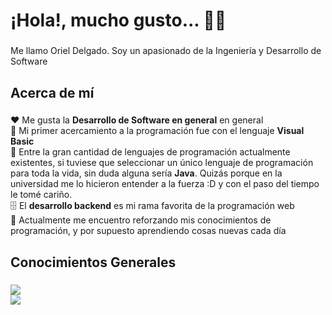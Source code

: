 <h1 align="left">¡Hola!, mucho gusto... 🧑‍💻</h1>

###

<p align="left">Me llamo Oriel Delgado. Soy un apasionado de la Ingeniería y Desarrollo de Software</p>

###

<h2 align="left">Acerca de mí</h2>

###

<p align="left">
  ❤️ Me gusta la <strong>Desarrollo de Software en general</strong> en general
  <br>🍃 Mi primer acercamiento a la programación fue con el lenguaje <strong>Visual Basic</strong>
  <br>🦾 Entre la gran cantidad de lenguajes de programación actualmente existentes, si tuviese que seleccionar un único lenguaje de programación para toda la vida, sin duda alguna sería <strong>Java</strong>. Quizás porque en la universidad me lo hicieron entender a la fuerza :D y con el paso del tiempo le tomé cariño.
  <br>🗄 El <strong>desarrollo backend</strong> es mi rama favorita de la programación web
  <br>👀 Actualmente me encuentro reforzando mis conocimientos de programación, y por supuesto aprendiendo cosas nuevas cada día
</p>

###

<h2 align="left">Conocimientos Generales</h2>

###

<div align="left">
  <img src="https://skillicons.dev/icons?i=javascript,html,css,java,ruby,cpp,figma" />
  <br>
  <img src="https://skillicons.dev/icons?i=spring,angular,git,postgres,mongo,idea,vscode" />
</div>

###
